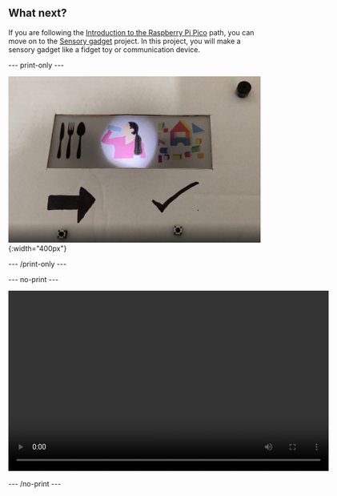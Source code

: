 ## What next?

If you are following the [Introduction to the Raspberry Pi Pico](https://projects.raspberrypi.org/en/pathways/pico-intro) path, you can move on to the [Sensory gadget](https://projects.raspberrypi.org/en/projects/sensory-gadget) project. In this project, you will make a sensory gadget like a fidget toy or communication device.

--- print-only ---

![desc](images/communication-tool.PNG){:width="400px"}

--- /print-only ---

--- no-print ---

<video width="640" height="360" controls>
<source src="images/communication-tool.mp4" type="video/mp4">
Your browser does not support WebM video, try FireFox or Chrome
</video>

--- /no-print ---


